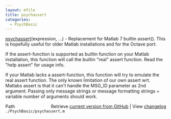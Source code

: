 ```yaml
---
layout: mfile
title: psychassert
categories:
  - PsychBasic
---
```


[psychassert](/docs/psychassert)\(expression, ...\) \- Replacement for Matlab 7 builtin assert\(\).
This is hopefully useful for older Matlab installations and
for the Octave port:

If the assert\-function is supported as builtin function on
your Matlab installation, this function will call the builtin
"real" assert function. Read the "help assert" for usage info.

If your Matlab lacks a assert\-function, this function
will try to emulate the real assert function. The only known limitation
of our own assert wrt. Matlabs assert is that it can't handle the MSG\_ID
parameter as 2nd argument. Passing only message strings or message
formatting strings \+ variable number of arguments should work.



<div class="code_header" style="text-align:right;">
  <span style="float:left;">Path&nbsp;&nbsp;</span> <span class="counter">Retrieve <a href=
  "https://raw.github.com/Psychtoolbox-3/Psychtoolbox-3/beta/./PsychBasic/psychassert.m">current version from GitHub</a> | View <a href=
  "https://github.com/Psychtoolbox-3/Psychtoolbox-3/commits/beta/./PsychBasic/psychassert.m">changelog</a></span>
</div>
<div class="code">
  <code>./PsychBasic/psychassert.m</code>
</div>

